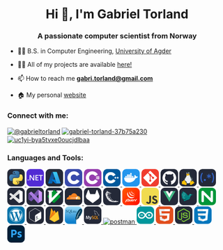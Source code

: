 <h1 align="center">Hi 👋, I'm Gabriel Torland</h1>
<h3 align="center">A passionate computer scientist from Norway</h3> 

- 👨‍🎓 B.S. in Computer Engineering, [University of Agder](https://www.uia.no/studier/data-ingenioerfag)

- 👨‍💻 All of my projects are available [here!](https://github.com/GabrielTorland)

- 📫 How to reach me **gabri.torland@gmail.com**

- 🏠 My personal [website](https://gabrieltorland.com)

<h3 align="left">Connect with me:</h3>
<p align="left">
<a href="https://twitter.com/@gabrieltorland" target="blank"><img align="center" src="https://raw.githubusercontent.com/rahuldkjain/github-profile-readme-generator/master/src/images/icons/Social/twitter.svg" alt="@gabrieltorland" height="30" width="40" /></a>
<a href="https://linkedin.com/in/gabriel-torland-37b75a230" target="blank"><img align="center" src="https://raw.githubusercontent.com/rahuldkjain/github-profile-readme-generator/master/src/images/icons/Social/linked-in-alt.svg" alt="gabriel-torland-37b75a230" height="30" width="40" /></a>
<a href="https://www.youtube.com/channel/UC1yI-ByA5TvXE0OUcjDlbaA" target="blank"><img align="center" src="https://raw.githubusercontent.com/rahuldkjain/github-profile-readme-generator/master/src/images/icons/Social/youtube.svg" alt="uc1yi-bya5tvxe0oucjdlbaa" height="30" width="40" /></a>
</p>

<h3 align="left">Languages and Tools:</h3>
<p align="left">
<!-- https://github.com/tandpfun/skill-icons#themed-icons -->
<!-- Sorted by knowledge in descending order -->
<a href="https://www.python.org/" target="_blank" rel="noreferrer"> <img src="https://github.com/tandpfun/skill-icons/blob/main/icons/Python-Dark.svg" alt="python" width="40" height="40"/> </a> <a href="https://dotnet.microsoft.com/" target="_blank" rel="noreferrer"> <img src="https://github.com/tandpfun/skill-icons/blob/main/icons/DotNet.svg" alt="dotnet" width="40" height="40"/> </a> <a href="https://azure.microsoft.com/en-in/" target="_blank" rel="noreferrer"> <img src="https://github.com/tandpfun/skill-icons/blob/main/icons/Azure-Dark.svg" alt="azure" width="40" height="40"/> </a> <a href="https://www.cprogramming.com/" target="_blank" rel="noreferrer"> <img src="https://github.com/tandpfun/skill-icons/blob/main/icons/C.svg" alt="c" width="40" height="40"/> <a href="https://www.w3schools.com/cs/" target="_blank" rel="noreferrer"> <img src="https://github.com/tandpfun/skill-icons/blob/main/icons/CS.svg" alt="csharp" width="40" height="40"/> </a> </a> <a href="https://www.w3schools.com/cpp/" target="_blank" rel="noreferrer"> <img src="https://github.com/tandpfun/skill-icons/blob/main/icons/CPP.svg" alt="c++" width="40" height="40"/> </a> <a href="https://www.docker.com/" target="_blank" rel="noreferrer"> <img src="https://github.com/tandpfun/skill-icons/blob/main/icons/Docker.svg" alt="docker" width="40" height="40"/> </a> <a href="https://git-scm.com/" target="_blank" rel="noreferrer"> <img src="https://github.com/tandpfun/skill-icons/blob/main/icons/Git.svg" alt="git" width="40" height="40"/> </a> <a href="https://github.com/" target="_blank" rel="noreferrer"> <img src="https://github.com/tandpfun/skill-icons/blob/main/icons/Github-Dark.svg" alt="github" width="40" height="40"/> </a> <a href="https://www.linux.org/" target="_blank" rel="noreferrer"> <img src="https://github.com/tandpfun/skill-icons/blob/main/icons/Linux-Dark.svg" alt="linux" width="40" height="40"/> </a> <a href="https://regexr.com/" target="_blank" rel="noreferrer"> <img src="https://github.com/tandpfun/skill-icons/blob/main/icons/Regex-Dark.svg" alt="regex" width="40" height="40"/> </a> <a href="https://code.visualstudio.com/" target="_blank" rel="noreferrer"> <img src="https://github.com/tandpfun/skill-icons/blob/main/icons/VSCode-Dark.svg" alt="vscode" width="40" height="40"/> </a> <a href="https://visualstudio.microsoft.com/" target="_blank" rel="noreferrer"> <img src="https://github.com/tandpfun/skill-icons/blob/main/icons/VisualStudio-Dark.svg" alt="visualstudio" width="40" height="40"/> </a> <a href="https://www.vim.org/" target="_blank" rel="noreferrer"> <img src="https://github.com/tandpfun/skill-icons/blob/main/icons/VIM-Dark.svg" alt="vim" width="40" height="40"/> </a> <a href="https://www.cloudflare.com/" target="_blank" rel="noreferrer"> <img src="https://github.com/tandpfun/skill-icons/blob/main/icons/Cloudflare-Dark.svg" alt="cloudflare" width="40" height="40"/> </a> <a href="https://about.gitlab.com/" target="_blank" rel="noreferrer"> <img src="https://github.com/tandpfun/skill-icons/blob/main/icons/GitLab-Dark.svg" alt="gitlab" width="40" height="40"/> </a> <a href="https://flask.palletsprojects.com/" target="_blank" rel="noreferrer"> <img src="https://github.com/tandpfun/skill-icons/blob/main/icons/Flask-Dark.svg" alt="flask" width="40" height="40"/> </a> <a href="https://jquery.com/" target="_blank" rel="noreferrer"> <img src="https://github.com/tandpfun/skill-icons/blob/main/icons/JQuery.svg" alt="jquery" width="40" height="40"/> </a> <a href="https://developer.mozilla.org/en-US/docs/Web/JavaScript" target="_blank" rel="noreferrer"> <img src="https://github.com/tandpfun/skill-icons/blob/main/icons/JavaScript.svg" alt="javascript" width="40" height="40"/> </a> <a href="https://vuejs.org/" target="_blank" rel="noreferrer"> <img src="https://github.com/tandpfun/skill-icons/blob/main/icons/VueJS-Dark.svg" alt="vuejs" width="40" height="40"/> </a> <a href="https://www.latex-project.org/" target="_blank" rel="noreferrer"> <img src="https://github.com/tandpfun/skill-icons/blob/main/icons/LaTeX-Dark.svg" alt="latex" width="40" height="40"/> </a> <a href="https://www.nginx.com/" target="_blank" rel="noreferrer"> <img src="https://github.com/tandpfun/skill-icons/blob/main/icons/Nginx.svg" alt="nginx" width="40" height="40"/> </a> <a href="https://wordpress.com/" target="_blank" rel="noreferrer"> <img src="https://github.com/tandpfun/skill-icons/blob/main/icons/Wordpress.svg" alt="wordpress" width="40" height="40"/> </a> <a href="https://www.gnu.org/software/bash/" target="_blank" rel="noreferrer"> <img src="https://github.com/tandpfun/skill-icons/blob/main/icons/Bash-Dark.svg" alt="bash" width="40" height="40"/> </a> <a href="https://firebase.google.com/" target="_blank" rel="noreferrer"> <img src="https://github.com/tandpfun/skill-icons/blob/main/icons/Firebase-Dark.svg" alt="firebase" width="40" height="40"/> </a> <a href="https://www.sqlite.org/" target="_blank" rel="noreferrer"> <img src="https://github.com/tandpfun/skill-icons/blob/main/icons/SQLite.svg" alt="sqlite" width="40" height="40"/> </a> <a href="https://www.mysql.com/" target="_blank" rel="noreferrer"> <img src="https://github.com/tandpfun/skill-icons/blob/main/icons/MySQL-Dark.svg" alt="mysql" width="40" height="40"/> </a> <a href="https://postman.com" target="_blank" rel="noreferrer"> <img src="https://www.vectorlogo.zone/logos/getpostman/getpostman-icon.svg" alt="postman" width="40" height="40"/> </a> <a href="https://www.arduino.cc/" target="_blank" rel="noreferrer"> <img src="https://github.com/tandpfun/skill-icons/blob/main/icons/Arduino.svg" alt="arduino" width="40" height="40"/> </a> <a href="https://www.w3.org/html/" target="_blank" rel="noreferrer"> <img src="https://github.com/tandpfun/skill-icons/blob/main/icons/HTML.svg" alt="html5" width="40" height="40"/> </a> <a href="https://nodejs.org" target="_blank" rel="noreferrer"> <img src="https://github.com/tandpfun/skill-icons/blob/main/icons/NodeJS-Dark.svg" alt="nodejs" width="40" height="40"/> </a> <a href="https://www.w3schools.com/css/" target="_blank" rel="noreferrer"> <img src="https://github.com/tandpfun/skill-icons/blob/main/icons/CSS.svg" alt="css" width="40" height="40"/> </a> <a href="https://www.photoshop.com/en" target="_blank" rel="noreferrer"> <img src="https://github.com/tandpfun/skill-icons/blob/main/icons/Photoshop.svg" alt="photoshop" width="40" height="40"/> </a>
</p>
